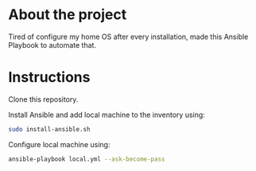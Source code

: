 # About the project

Tired of configure my home OS after every installation, made this Ansible Playbook to automate that.

# Instructions

Clone this repository.

Install Ansible and add local machine to the inventory using:
```sh
sudo install-ansible.sh
```

Configure local machine using:
```sh
ansible-playbook local.yml --ask-become-pass
```
